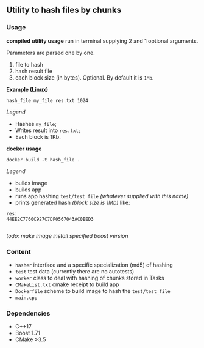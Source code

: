 ## Utility to hash files by chunks

### Usage

**compiled utility usage** 
run in terminal supplying 2 and 1 optional arguments.

Parameters are parsed one by one.

1. file to hash
2. hash result file
3. each block size (in bytes). Optional. By default it is `1Mb`.

**Example (Linux)**

`hash_file my_file res.txt 1024`

_Legend_

* Hashes `my_file`;
* Writes result into `res.txt`;
* Each block is 1Kb.

**docker usage**

`docker build -t hash_file .`

_Legend_

* builds image
* builds app
* runs app hashing `test/test_file` _(whatever supplied with this name)_
* prints generated hash _(block size is 1Mb)_ like:

```
res:
44EE2C7760C927C7DF0567043AC0EED3


```

*todo: make image install specified boost version*


### Content

* `hasher` interface and a specific specialization (md5) of hashing
* `test` test data (currently there are no autotests)
* `worker` class to deal with hashing of chunks stored in Tasks
* `CMakeList.txt` cmake receipt to build app 
* `Dockerfile` scheme to build image to hash the `test/test_file`
* `main.cpp`

### Dependencies

* C++17
* Boost 1.71
* CMake >3.5